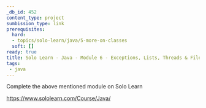 ```yaml
---
_db_id: 452
content_type: project
sumbission_type: link
prerequisites:
  hard:
  - topics/solo-learn/java/5-more-on-classes
  soft: []
ready: true
title: Solo Learn - Java - Module 6 - Exceptions, Lists, Threads & Files
tags:
 - java
---
```


Complete the above mentioned module on Solo Learn

https://www.sololearn.com/Course/Java/